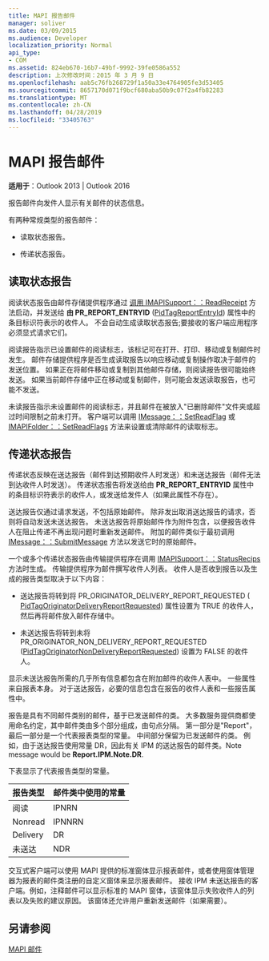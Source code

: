 ```yaml
---
title: MAPI 报告邮件
manager: soliver
ms.date: 03/09/2015
ms.audience: Developer
localization_priority: Normal
api_type:
- COM
ms.assetid: 824eb670-16b7-49bf-9992-39fe0586a552
description: 上次修改时间：2015 年 3 月 9 日
ms.openlocfilehash: aab5c76fb268729f1a50a33e4764905fe3d53405
ms.sourcegitcommit: 8657170d071f9bcf680aba50b9c07f2a4fb82283
ms.translationtype: MT
ms.contentlocale: zh-CN
ms.lasthandoff: 04/28/2019
ms.locfileid: "33405763"
---
```

# <a name="mapi-report-messages"></a>MAPI 报告邮件

  
  
**适用于**：Outlook 2013 | Outlook 2016 
  
报告邮件向发件人显示有关邮件的状态信息。
  
有两种常规类型的报告邮件：
  
- 读取状态报告。
    
- 传递状态报告。
    
## <a name="read-status-reports"></a>读取状态报告

阅读状态报告由邮件存储提供程序通过 [调用 IMAPISupport：：ReadReceipt](imapisupport-readreceipt.md) 方法启动，并发送给 **由 PR_REPORT_ENTRYID** ([PidTagReportEntryId](pidtagreportentryid-canonical-property.md)) 属性中的条目标识符表示的收件人。 不会自动生成读取状态报告;要接收的客户端应用程序必须显式请求它们。
  
阅读报告指示已设置邮件的阅读标志，该标记可在打开、打印、移动或复制邮件时发生。 邮件存储提供程序是否生成读取报告以响应移动或复制操作取决于邮件的发送位置。 如果正在将邮件移动或复制到其他邮件存储，则阅读报告很可能始终发送。 如果当前邮件存储中正在移动或复制邮件，则可能会发送读取报告，也可能不发送。 
  
未读报告指示未设置邮件的阅读标志，并且邮件在被放入"已删除邮件"文件夹或超过时间限制之前未打开。 客户端可以调用 [IMessage：：SetReadFlag](imessage-setreadflag.md) 或 [IMAPIFolder：：SetReadFlags](imapifolder-setreadflags.md) 方法来设置或清除邮件的读取标志。 
  
## <a name="delivery-status-reports"></a>传递状态报告

传递状态反映在送达报告（邮件到达预期收件人时发送）和未送达报告（邮件无法到达收件人时发送）。 传递状态报告将发送给由 **PR_REPORT_ENTRYID** 属性中的条目标识符表示的收件人，或发送给发件人（如果此属性不存在）。 
  
送达报告仅通过请求发送，不包括原始邮件。 除非发出取消送达报告的请求，否则将自动发送未送达报告。 未送达报告将原始邮件作为附件包含，以便报告收件人在阻止传递不再出现问题时重新发送邮件。 附加的邮件类似于最初调用 [IMessage：：SubmitMessage](imessage-submitmessage.md) 方法以发送它时的原始邮件。 
  
一个或多个传递状态报告由传输提供程序在调用 [IMAPISupport：：StatusRecips](imapisupport-statusrecips.md) 方法时生成。 传输提供程序为邮件撰写收件人列表。 收件人是否收到报告以及生成的报告类型取决于以下内容： 
  
- 送达报告将转到将 PR_ORIGINATOR_DELIVERY_REPORT_REQUESTED ( [PidTagOriginatorDeliveryReportRequested](pidtagoriginatordeliveryreportrequested-canonical-property.md)) 属性设置为 TRUE 的收件人，然后再将邮件放入邮件存储中。
    
- 未送达报告将转到未将 PR_ORIGINATOR_NON_DELIVERY_REPORT_REQUESTED ([PidTagOriginatorNonDeliveryReportRequested](pidtagoriginatornondeliveryreportrequested-canonical-property.md)) 设置为 FALSE 的收件人。  
    
显示未送达报告所需的几乎所有信息都包含在附加邮件的收件人表中。 一些属性来自报表本身。 对于送达报告，必要的信息包含在报告的收件人表和一些报告属性中。 
  
报告是具有不同邮件类别的邮件，基于已发送邮件的类。 大多数服务提供商都使用命名约定，其中邮件类由多个部分组成，由句点分隔。 第一部分是"Report"，最后一部分是一个代表报表类型的常量。 中间部分保留为已发送邮件的类。 例如，由于送达报告使用常量 DR，因此有关 IPM 的送达报告的邮件类。Note message would be **Report.IPM.Note.DR**.
  
下表显示了代表报告类型的常量。
  
|**报告类型**|**邮件类中使用的常量**|
|:-----|:-----|
|阅读  <br/> |IPNRN  <br/> |
|Nonread  <br/> |IPNNRN  <br/> |
|Delivery  <br/> |DR  <br/> |
|未送达  <br/> |NDR  <br/> |
   
交互式客户端可以使用 MAPI 提供的标准窗体显示报表邮件，或者使用窗体管理器为报表的邮件类注册的自定义窗体来显示报表邮件。 接收 IPM 未送达报告的客户端。例如，注释邮件可以显示标准的 MAPI 窗体，该窗体显示失败收件人的列表以及失败的建议原因。 该窗体还允许用户重新发送邮件（如果需要）。 
  
## <a name="see-also"></a>另请参阅



[MAPI 邮件](mapi-messages.md)

